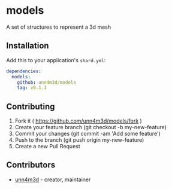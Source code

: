 # models

A set of structures to represent a 3d mesh

## Installation

Add this to your application's `shard.yml`:

```yaml
dependencies:
  models:
    github: unn4m3d/models
    tag: v0.1.1
```

## Contributing

1. Fork it ( https://github.com/unn4m3d/models/fork )
2. Create your feature branch (git checkout -b my-new-feature)
3. Commit your changes (git commit -am 'Add some feature')
4. Push to the branch (git push origin my-new-feature)
5. Create a new Pull Request

## Contributors

- [unn4m3d](https://github.com/unn4m3d) - creator, maintainer
